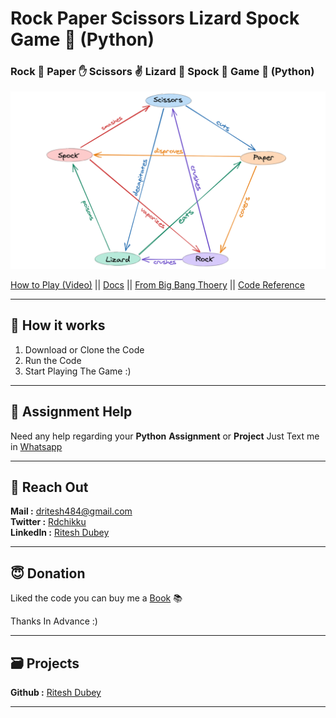 # Rock Paper Scissors Lizard Spock Game 👾 (Python)

### Rock 👊 Paper ✋ Scissors ✌️ Lizard 🤌 Spock 🖖 Game 👾 (Python)  
   



![Diagram](./rps-lizardspock.webp)


[How to Play (Video)](https://www.youtube.com/watch?v=zjoVuV8EeOU) || [Docs](http://www.samkass.com/theories/RPSSL.html) || [From Big Bang Thoery](https://www.youtube.com/watch?v=0-KMH02Mauk) || [Code Reference](https://realpython.com/python-rock-paper-scissors/#describe-an-action-with-enumintenum)  

---
## 🔽 How it works 

1. Download or Clone the Code
2. Run the Code
3. Start Playing The Game :)

---

## 👥 Assignment Help
Need any help regarding your **Python** **Assignment** or **Project** Just Text me in [Whatsapp](http://wa.me/918682932589)

---
## 📩 Reach Out

**Mail :**  [dritesh484@gmail.com](mailto:dritesh484@gmail.com)  
**Twitter :** [Rdchikku](https://twitter.com/Rdchikku_)  
**LinkedIn :** [Ritesh Dubey](https://www.linkedin.com/in/ritesh-dubey-1a54a4215/) 

---

## 😇 Donation

Liked the code you can buy me a [Book](https://www.buymeacoffee.com/Chikku) 📚

Thanks In Advance :)

---

## 🗃️ Projects  
   
**Github :** [Ritesh Dubey](https://github.com/0xchikku)  


---